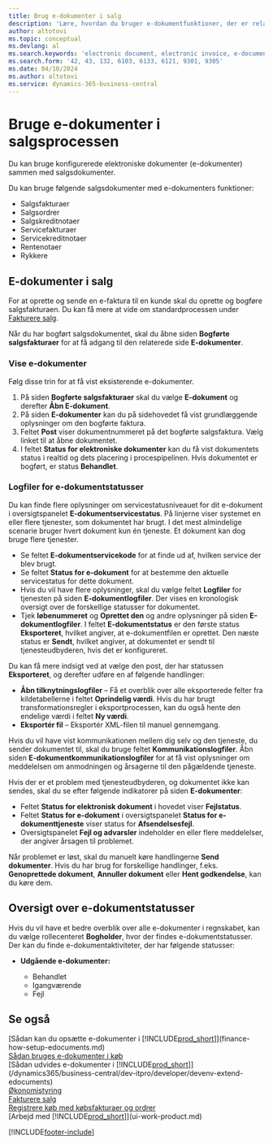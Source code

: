 ```yaml
---
title: Brug e-dokumenter i salg
description: 'Lære, hvordan du bruger e-dokumentfunktioner, der er relateret til salg.'
author: altotovi
ms.topic: conceptual
ms.devlang: al
ms.search.keywords: 'electronic document, electronic invoice, e-document, e-invoice, sales, deliver'
ms.search.form: '42, 43, 132, 6103, 6133, 6121, 9301, 9305'
ms.date: 04/10/2024
ms.author: altotovi
ms.service: dynamics-365-business-central
---
```


# Bruge e-dokumenter i salgsprocessen

Du kan bruge konfigurerede elektroniske dokumenter (e-dokumenter) sammen med salgsdokumenter.

Du kan bruge følgende salgsdokumenter med e-dokumenters funktioner:  

- Salgsfakturaer
- Salgsordrer
- Salgskreditnotaer
- Servicefakturaer
- Servicekreditnotaer
- Rentenotaer
- Rykkere

## E-dokumenter i salg  

For at oprette og sende en e-faktura til en kunde skal du oprette og bogføre salgsfakturaen. Du kan få mere at vide om standardprocessen under [Fakturere salg](sales-how-invoice-sales.md).

Når du har bogført salgsdokumentet, skal du åbne siden **Bogførte salgsfakturaer** for at få adgang til den relaterede side **E-dokumenter**.

### Vise e-dokumenter   

Følg disse trin for at få vist eksisterende e-dokumenter.

1. På siden **Bogførte salgsfakturaer** skal du vælge **E-dokument** og derefter **Åbn E-dokument**.
2. På siden **E-dokumenter** kan du på sidehovedet få vist grundlæggende oplysninger om den bogførte faktura.
3. Feltet **Post** viser dokumentnummeret på det bogførte salgsfaktura. Vælg linket til at åbne dokumentet.
4. I feltet **Status for elektroniske dokumenter** kan du få vist dokumentets status i realtid og dets placering i procespipelinen. Hvis dokumentet er bogført, er status **Behandlet**.

### Logfiler for e-dokumentstatusser 

Du kan finde flere oplysninger om servicestatusniveauet for dit e-dokument i oversigtspanelet **E-dokumentservicestatus**. På linjerne viser systemet en eller flere tjenester, som dokumentet har brugt. I det mest almindelige scenarie bruger hvert dokument kun én tjeneste. Et dokument kan dog bruge flere tjenester.

- Se feltet **E-dokumentservicekode** for at finde ud af, hvilken service der blev brugt.
- Se feltet **Status for e-dokument** for at bestemme den aktuelle servicestatus for dette dokument.
- Hvis du vil have flere oplysninger, skal du vælge feltet **Logfiler** for tjenesten på siden **E-dokumentlogfiler**. Der vises en kronologisk oversigt over de forskellige statusser for dokumentet.
- Tjek **løbenummeret** og **Oprettet den** og andre oplysninger på siden **E-dokumentlogfiler**. I feltet **E-dokumentstatus** er den første status **Eksporteret**, hvilket angiver, at e-dokumentfilen er oprettet. Den næste status er **Sendt**, hvilket angiver, at dokumentet er sendt til tjenesteudbyderen, hvis det er konfigureret.

Du kan få mere indsigt ved at vælge den post, der har statussen **Eksporteret**, og derefter udføre en af følgende handlinger:

- **Åbn tilknytningslogfiler** – Få et overblik over alle eksporterede felter fra kildetabellerne i feltet **Oprindelig værdi**. Hvis du har brugt transformationsregler i eksportprocessen, kan du også hente den endelige værdi i feltet **Ny værdi**.
- **Eksportér fil** – Eksportér XML-filen til manuel gennemgang.

Hvis du vil have vist kommunikationen mellem dig selv og den tjeneste, du sender dokumentet til, skal du bruge feltet **Kommunikationslogfiler**. Åbn siden **E-dokumentkommunikationslogfiler** for at få vist oplysninger om meddelelsen om anmodningen og årsagerne til den pågældende tjeneste.

Hvis der er et problem med tjenesteudbyderen, og dokumentet ikke kan sendes, skal du se efter følgende indikatorer på siden **E-dokumenter**:

- Feltet **Status for elektronisk dokument** i hovedet viser **Fejlstatus**.
- Feltet **Status for e-dokument** i oversigtspanelet **Status for e-dokumenttjeneste** viser status for **Afsendelsesfejl**.
- Oversigtspanelet **Fejl og advarsler** indeholder en eller flere meddelelser, der angiver årsagen til problemet.

Når problemet er løst, skal du manuelt køre handlingerne **Send dokumenter**. Hvis du har brug for forskellige handlinger, f.eks. **Genoprettede dokument**, **Annuller dokument** eller **Hent godkendelse**, kan du køre dem.

## Oversigt over e-dokumentstatusser

Hvis du vil have et bedre overblik over alle e-dokumenter i regnskabet, kan du vælge rollecenteret **Bogholder**, hvor der findes e-dokumentstatusser. Der kan du finde e-dokumentaktiviteter, der har følgende statusser:

- **Udgående e-dokumenter:**

    - Behandlet
    - Igangværende
    - Fejl


## Se også

[Sådan kan du opsætte e-dokumenter i [!INCLUDE[prod_short](includes/prod_short.md)]](finance-how-setup-edocuments.md)    
[Sådan bruges e-dokumenter i køb](finance-how-use-edocuments-purchase.md)  
[Sådan udvides e-dokumenter i [!INCLUDE[prod_short](includes/prod_short.md)]](/dynamics365/business-central/dev-itpro/developer/devenv-extend-edocuments)    
[Økonomistyring](finance.md)    
[Fakturere salg](sales-how-invoice-sales.md)    
[Registrere køb med købsfakturaer og ordrer](purchasing-how-record-purchases.md)    
[Arbejd med [!INCLUDE[prod_short](includes/prod_short.md)]](ui-work-product.md)  

[!INCLUDE[footer-include](includes/footer-banner.md)]
